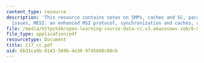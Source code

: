 ```yaml
---
content_type: resource
description: 'This resource contains notes on SMPs, caches and SC, parallel I/O, cache
  issues, MESI: an enhanced MSI protocol, synchronization and caches, and store conditional.'
file: /media/https%3A/open-learning-course-data-rc.s3.amazonaws.com/6-823-computer-system-architecture-fall-2005/6b31ca9b0143569b4e309745600c80cb_l17_cc.pdf
file_type: application/pdf
resourcetype: Document
title: l17_cc.pdf
uid: 6b31ca9b-0143-569b-4e30-9745600c80cb
---
```

